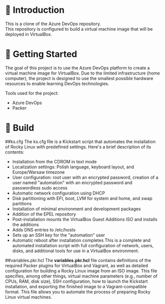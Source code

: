 # 🚀 Introduction 
This is a clone of the Azure DevOps repository.  
This repository is configured to build a virtual machine image that will be deployed in VirtualBox.

# 🚩 Getting Started
The goal of this project is to use the Azure DevOps platform to create a virtual machine image for VirtualBox.
Due to the limited infrastructure (home computer), the project is designed to use the smallest possible hardware resources to enable learning DevOps technologies.

Tools used for the project:
- Azure DevOps
- Packer

# 🔨 Build
##ks.cfg
The ks.cfg file is a Kickstart script that automates the installation of Rocky Linux with predefined settings. Here's a brief description of its contents:
- Installation from the CDROM in text mode
- Localization settings: Polish language, keyboard layout, and Europe/Warsaw timezone
- User configuration: root user with an encrypted password, creation of a user named "automation" with an encrypted password and passwordless sudo access
- Automatic network configuration using DHCP
- Disk partitioning with EFI, boot, LVM for system and home, and swap partitions
- Installation of minimal environment and development packages
- Addition of the EPEL repository
- Post-installation mounts the VirtualBox Guest Additions ISO and installs the additions
- Adds DNS entries to /etc/hosts
- Sets up an SSH key for the "automation" user
- Automatic reboot after installation completes
This is a complete and automated installation script with full configuration of network, users, disks, and additional tools for use in a VirtualBox environment.

##variables.pkr.hcl
The **variables.pkr.hcl** file contains definitions of the required Packer plugins for VirtualBox and Vagrant, as well as detailed configuration for building a Rocky Linux image from an ISO image. This file specifies, among other things, virtual machine parameters (e.g., number of CPUs, RAM, disk size), SSH configuration, how to launch the Kickstart installation, and exporting the finished image to a Vagrant-compatible format. This file allows you to automate the process of preparing Rocky Linux virtual machines.